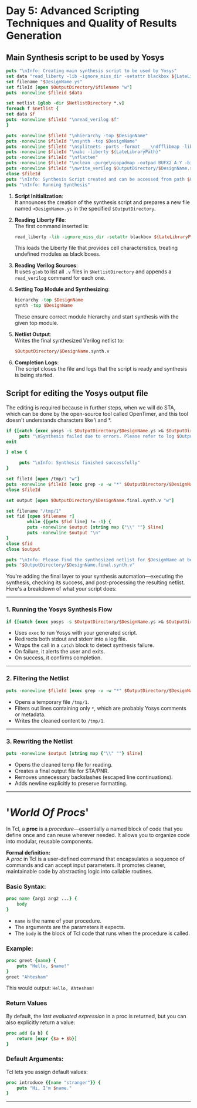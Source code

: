 # Day 5: Advanced Scripting Techniques and Quality of Results Generation
## Main Synthesis script to be used by Yosys
```tcl
puts "\nInfo: Creating main synthesis script to be used by Yosys"
set data "read_liberty -lib -ignore_miss_dir -setattr blackbox ${LateLibraryPath}"
set filename "$DesignName.ys"
set fileId [open $OutputDirectory/$filename "w"]
puts -nonewline $fileid $data

set netlist [glob -dir $NetlistDirectory *.v]
foreach f $netlist {
set data $f
puts -nonewline $fileId "\nread_verilog $f"
}

puts -nonewline $fileId "\nhierarchy -top $DesignName"
puts -nonewline $fileId "\nsynth -top $DesignName"
puts -nonewline $fileId "\nsplitnets -ports -format ___\ndfflibmap -liberty ${LateLibraryPath} \nopt"
puts -nonewline $fileId "\nabc -liberty ${LateLibraryPath}"
puts -nonewline $fileId "\nflatten"
puts -nonewline $fileId "\nclean -purge\niopadmap -outpad BUFX2 A:Y -bits\nopt\nclean"
puts -nonewline $fileId "\nwrite_verilog $OutputDirectory/$DesignName.synth.v"
close $fileId
puts "\nInfo: Synthesis Script created and can be accessed from path $OutputDirectory/$DesignName.ys"
puts "\nInfo: Running Synthesis"
```

1. **Script Initialization**:  
   It announces the creation of the synthesis script and prepares a new file named `<DesignName>.ys` in the specified `$OutputDirectory`.

2. **Reading Liberty File**:  
   The first command inserted is:
   ```tcl
   read_liberty -lib -ignore_miss_dir -setattr blackbox ${LateLibraryPath}
   ```
   This loads the Liberty file that provides cell characteristics, treating undefined modules as black boxes.

3. **Reading Verilog Sources**:  
   It uses `glob` to list all `.v` files in `$NetlistDirectory` and appends a `read_verilog` command for each one.

4. **Setting Top Module and Synthesizing**:  
   ```tcl
   hierarchy -top $DesignName
   synth -top $DesignName
   ```
   These ensure correct module hierarchy and start synthesis with the given top module.

5. **Netlist Output**:  
   Writes the final synthesized Verilog netlist to:
   ```tcl
   $OutputDirectory/$DesignName.synth.v
   ```

6. **Completion Logs**:  
   The script closes the file and logs that the script is ready and synthesis is being started.


## Script for editing the Yosys output file
The editing is required because in further steps, when we will do STA, which can be done by the open-source tool called OpenTimer, and this tool doesn't understands characters like \\ and *. 

```tcl
if {[catch {exec yosys -s $OutputDirectory/$DesignName.ys >& $OutputDirectory/$DesignName.synthesis.log} msg]} {
     puts "\nSynthesis failed due to errors. Please refer to log $OutputDirectory/$DesignName.synthesis.log for errors"
exit

} else {

     puts "\nInfo: Synthesis finished successfully"
}

set fileId [open /tmp/1 "w"]
puts -nonewline $fileId [exec grep -v -w "*" $OutputDirectory/$DesignName.synth.v]
close $fileId

set output [open $OutputDirectory/$DesignName.final.synth.v "w"]

set filename "/tmp/1"
set fid [open $filename r]
        while {[gets $fid line] != -1} {
        puts -nonewline $output [string map {"\\" ""} $line]
        puts -nonewline $output "\n"
}
close $fid
close $output

puts "\nInfo: Please find the synthesized netlist for $DesignName at below path. You can use this netlist for STA or PNR"
puts "$OutputDirectory/$DesignName.final.synth.v"


```
You're adding the final layer to your synthesis automation—executing the synthesis, checking its success, and post-processing the resulting netlist. Here's a breakdown of what your script does:

---

### 1. **Running the Yosys Synthesis Flow**
```tcl
if {[catch {exec yosys -s $OutputDirectory/$DesignName.ys >& $OutputDirectory/$DesignName.synthesis.log} msg]} { ... }
```
- Uses `exec` to run Yosys with your generated script.
- Redirects both stdout and stderr into a log file.
- Wraps the call in a `catch` block to detect synthesis failure.
- On failure, it alerts the user and exits.
- On success, it confirms completion.

---

### 2. **Filtering the Netlist**
```tcl
puts -nonewline $fileId [exec grep -v -w "*" $OutputDirectory/$DesignName.synth.v]
```
- Opens a temporary file `/tmp/1`.
- Filters out lines containing only `*`, which are probably Yosys comments or metadata.
- Writes the cleaned content to `/tmp/1`.

---

### 3. **Rewriting the Netlist**
```tcl
puts -nonewline $output [string map {"\\" ""} $line]
```
- Opens the cleaned temp file for reading.
- Creates a final output file for STA/PNR.
- Removes unnecessary backslashes (escaped line continuations).
- Adds newline explicitly to preserve formatting.


---


# '*World Of Procs*'

In Tcl, a **proc** is a *procedure*—essentially a named block of code that you define once and can reuse wherever needed. It allows you to organize code into modular, reusable components.

**Formal definition:**  
A *proc* in Tcl is a user-defined command that encapsulates a sequence of commands and can accept input parameters. It promotes cleaner, maintainable code by abstracting logic into callable routines.

### Basic Syntax:
```tcl
proc name {arg1 arg2 ...} {
    body
}
```

- `name` is the name of your procedure.
- The arguments are the parameters it expects.
- The `body` is the block of Tcl code that runs when the procedure is called.

### Example:
```tcl
proc greet {name} {
    puts "Hello, $name!"
}
greet "Ahtesham"
```
This would output: `Hello, Ahtesham!`

### Return Values
By default, the *last evaluated expression* in a proc is returned, but you can also explicitly return a value:
```tcl
proc add {a b} {
    return [expr {$a + $b}]
}
```

### Default Arguments:
Tcl lets you assign default values:
```tcl
proc introduce {{name "stranger"}} {
    puts "Hi, I'm $name."
}
```


---
